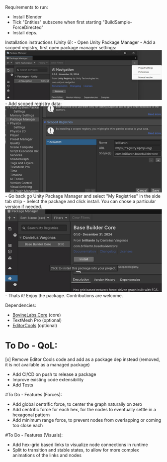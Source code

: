 Requirements to run:
- Install Blender
- Tick "Entities" subscene when first starting "BuildSample-ForceDirected"
- Install deps.

Installation instructions (Unity 6):
	- Open Unity Package Manager
	- Add a scoped registry, first open package manager settings:
	![1](./Instructions/1.png)
	- Add scoped registry data:
	![2](./Instructions/2.png)
	- Go back go Unity Package Manager and select "My Registries" in the side tab strip
	- Select the package and click install. You can chose a particular version if needed.
	![3](./Instructions/3.png)
	- Thats it! Enjoy the package. Contributions are welcome.

Dependencies:
- [BovineLabs.Core](https://github.com/tertle/com.bovinelabs.core) (core)
- TextMesh Pro (optional)
- [EditorCools](https://github.com/datsfain/EditorCools/tree/main) (optional)


# To Do - QoL:
[x] Remove Editor Cools code and add as a package dep instead (removed, it is not available as a managed package)
- Add CI/CD on push to release a package
- Improve existing code extensibility
- Add Tests

#To Do - Features (Forces):
- Add global centrific force, to center the graph naturally on zero
- Add centrific force for each hex, for the nodes to eventually settle in a hexagonal pattern
- Add minimum range force, to prevent nodes from overlapping or coming too close each

#To Do - Features (Visuals):
- Add hex-grid based links to visualize node connections in runtime
- Split to transition and stable states, to allow for more complex animations of the links and nodes

